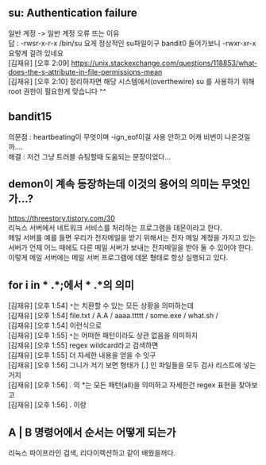 ## su: Authentication failure
일반 계정 -> 일반 계정 오류 뜨는 이유  
답 : -rwsr-x-r-x /bin/su 요게 정상적인 su파일이구 bandit0 들어가보니 -rwxr-xr-x 요렇게 걸려 있네요  
[김재유] [오후 2:09] https://unix.stackexchange.com/questions/118853/what-does-the-s-attribute-in-file-permissions-mean  
[김재유] [오후 2:10] 정리하자면 해당 시스템에서(overthewire) su 를 사용하기 위해 root 권한이 필요한게 맞습니다 ^^

## bandit15
의문점 : heartbeating이 무엇이며 -ign_eof이걸 사용 안하고 어캐 비번이 나온것일까....  
해결 : 저건 그냥 트러블 슈팅할때 도움되는 문장이었다...

## demon이 계속 등장하는데 이것의 용어의 의미는 무엇인가...?
https://threestory.tistory.com/30  
리눅스 서버에서 네트워크 서비스를 처리하는 프로그램을 데몬이라고 한다.  
메일 서버를 예를 들면 우리가 전자메일을 받기 위해서는 전자 메일 계정을 가지고 있는 서버가 언제 어느 때에도 다른 메일 서버가 보내는 전자메일을 받아 둘 수 있어야 한다. 이렇게 메일 서버에는 메일 서버 프로그램에 데몬 형태로 항상 실행되고 있다.

## for i in * .*;에서 * .*의 의미
[김재유] [오후 1:54] `*`는 치환할 수 있는 모든 상황을 의미하는데  
[김재유] [오후 1:54] file.txt / A.A / aaaa.ttttt / some.exe / what.sh /  
[김재유] [오후 1:54] 이런식으로  
[김재유] [오후 1:55] `*`는 어떠한 패턴이라도 상관 없음을 의미하지  
[김재유] [오후 1:55] regex wildcard라고 검색하면  
[김재유] [오후 1:55] 더 자세한 내용을 얻을 수 잇구  
[김재유] [오후 1:56] 그니가 저기 보면 형태가 [*.*] 인 파일들을 모두 검사 리스트에 넣는거지  
[김재유] [오후 1:56] *.* 의 *는 모든 패턴(all)을 의미하고 자세한건 regex 표현을 찾아보고  
[김재유] [오후 1:56] . 이랑


## A | B 명령어에서 순서는 어떻게 되는가
리눅스 파이프라인 검색, 리다이렉션하고 같이 배웠을꺼다.
